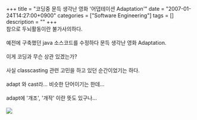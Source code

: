 +++
title = "코딩중 문득 생각난 영화 '어댑테이션 Adaptation'"
date = "2007-01-24T14:27:00+0900"
categories = ["Software Engineering"]
tags = []
description = ""
+++
<span class="copyright_entry" style="display:block;" title="코딩중 문득 생각난 영화 '어댑테이션 Adaptation'@@**@@http://shed.egloos.com/1496302"></span>참으로 두뇌활동이란 불가사의하다.
<br>
<br>예전에 구축했던 java 소스코드를 수정하다 문득 생각난 영화 Adaptation.
<br>
<br>이게 코딩과 무슨 상관 있겠는가?
<br>
<br>사실 classcasting 관련 고민을 하고 있던 순간이었기는 하다. 
<br>
<br>adapt 와 cast라... 비슷한 단어이기는 한데...
<br>
<br>adapt에 '개조', '개작' 이란 뜻도 있구나... 
<br>
<br>
<img src="/attachment/1496302_1.jpg">
<br>
<br> 
<!--
       <rdf:RDF xmlns:rdf="http://www.w3.org/1999/02/22-rdf-syntax-ns#"
		    xmlns:dc="http://purl.org/dc/elements/1.1/"
		    xmlns:trackback="http://madskills.com/public/xml/rss/module/trackback/">
       <rdf:Description
	        rdf:about="http://shed.egloos.com/1496302"
	        dc:identifier="http://shed.egloos.com/1496302"
	        dc:title="코딩중 문득 생각난 영화 '어댑테이션 Adaptation'"
	        trackback:ping="http://shed.egloos.com/tb/1496302"/>
       </rdf:RDF>
       -->

<ul></ul>